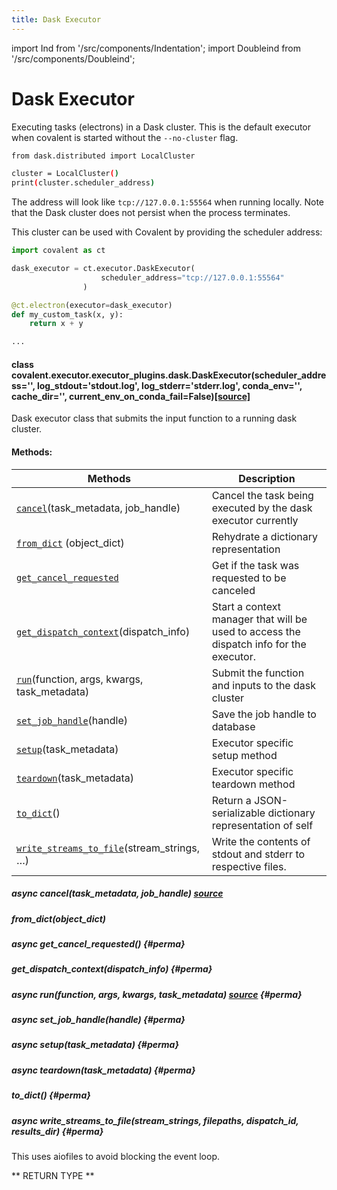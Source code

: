 ```yaml
---
title: Dask Executor
---
```


import Ind from '/src/components/Indentation';
import Doubleind from '/src/components/Doubleind';

# Dask Executor

Executing tasks (electrons) in a Dask cluster. This is the default executor when covalent is started without the `--no-cluster` flag.

```bash
from dask.distributed import LocalCluster

cluster = LocalCluster()
print(cluster.scheduler_address)
```

The address will look like `tcp://127.0.0.1:55564` when running locally. Note that the Dask cluster does not persist when the process terminates.

This cluster can be used with Covalent by providing the scheduler address:

```py
import covalent as ct

dask_executor = ct.executor.DaskExecutor(
                    scheduler_address="tcp://127.0.0.1:55564"
                )

@ct.electron(executor=dask_executor)
def my_custom_task(x, y):
    return x + y

...
```

#### class covalent.executor.executor_plugins.dask.DaskExecutor(scheduler_address='', log_stdout='stdout.log', log_stderr='stderr.log', conda_env='', cache_dir='', current_env_on_conda_fail=False)[[source]](./source-code-dask)

<!-- this code part needed to be aligned properly I added a link to it but I couldnt figure out how to hide the page from sidebar.  -->

Dask executor class that submits the input function to a running dask cluster.

#### Methods:

| Methods                                                                                                                                | Description                                                                             |
| -------------------------------------------------------------------------------------------------------------------------------------- | --------------------------------------------------------------------------------------- |
| [`cancel`](./dask#async-canceltask_metadata-job_handle-source)(task_metadata, job_handle)                                              | Cancel the task being executed by the dask executor currently                           |
| [`from_dict`](./dask#from_dictobject_dict) (object_dict)                                                                               | Rehydrate a dictionary representation                                                   |
| [`get_cancel_requested`](./dask#async-get_cancel_requested-perma)                                                                      | Get if the task was requested to be canceled                                            |
| [`get_dispatch_context`](./dask#get_dispatch_contextdispatch_info-perma)(dispatch_info)                                                | Start a context manager that will be used to access the dispatch info for the executor. |
| [`run`](./dask#async-runfunction-args-kwargs-task_metadata-source-perma)(function, args, kwargs, task_metadata)                        | Submit the function and inputs to the dask cluster                                      |
| [`set_job_handle`](./dask#async-set_job_handlehandle-perma)(handle)                                                                    | Save the job handle to database                                                         |
| [`setup`](./dask#async-setuptask_metadata-perma)(task_metadata)                                                                        | Executor specific setup method                                                          |
| [`teardown`](./dask#async-teardowntask_metadata-perma)(task_metadata)                                                                  | Executor specific teardown method                                                       |
| [`to_dict`](./dask#to_dict-perma)()                                                                                                    | Return a JSON-serializable dictionary representation of self                            |
| [`write_streams_to_file`](./dask#async-write_streams_to_filestream_strings-filepaths-dispatch_id-results_dir-perma)(stream_strings, …) | Write the contents of stdout and stderr to respective files.                            |

<!-- Added the heading to the table  -->

##### async cancel(task_metadata, job_handle) [source](./source-code-dask)

<Ind md='Cancel the task being executed by the dask executor currently'/>

<Ind md='**Arg(s)**'/>
<Doubleind md='task_metadata: Metadata associated with the task job_handle: Key assigned to the job by Dask'/>

<Ind md='**Return(s)**'/>
<Doubleind md='True by default'/>

<Ind md='**RETURN TYPE**'/>
<Doubleind md='`Literal`[True]'/>

##### from_dict(object_dict)

<Ind md='Rehydrate a dictionary representation'/>

<Ind md='**PARAMETERS**'/>
<Doubleind md='object_dict (dict) – a dictionary representation returned by to_dict'/>

<Ind md='**RETURN TYPE**'/>
<Doubleind md='BaseExecutor'/>

<Ind md='**Returns**'/>
<Doubleind md='self'/>

<Ind md='**Instance attributes will be overwritten.**'/>

##### async get_cancel_requested() {#perma}

<Ind md='**Get if the task was requested to be canceled**'/>

<Ind md='**Arg(s)**'/>
<Doubleind md='None'/>

<Ind md='**Return(s)**'/>
<Doubleind md='Whether the task has been requested to be canceled'/>

<Ind md='**RETURN TYPE**'/>
<Doubleind md='`Any`'/>

##### get_dispatch_context(dispatch_info) {#perma}

<Ind md='Start a context manager that will be used to access the dispatch info for the executor.'/>

<Ind md='**PARAMETERS**'/>
<Doubleind md='**dispatch_info** (`DispatchInfo`) – The dispatch info to be used inside current context.'/>

<Ind md='**RETURN TYPE**'/>
<Doubleind md='`AbstractContextManager`[`DispatchInfo`]'/>

<Ind md='**Returns**'/>
<Doubleind md='A context manager object that handles the dispatch info.'/>

##### async run(function, args, kwargs, task_metadata) [source](./source-code-dask) {#perma}

<Ind md='Submit the function and inputs to the dask cluster'/>

##### async set_job_handle(handle) {#perma}

<Ind md='Save the job handle to database'/>

<Ind md='**Arg(s)**'/>
<Doubleind md='handle: JSONable type identifying the job being executed by the backend'/>

<Ind md='**Return(s)**'/>
<Doubleind md='Response from the listener that handles inserting the job handle to database'/>

<Ind md='**RETURN TYPE**'/>
<Doubleind md='`Any`'/>

##### async setup(task_metadata) {#perma}

<Ind md='Executor specific setup method'/>

##### async teardown(task_metadata) {#perma}

<Ind md='Executor specific teardown method'/>

##### to_dict() {#perma}

<Ind md='Return a JSON-serializable dictionary representation of self'/>
<Ind md='**RETURN TYPE**'/>
<Doubleind md='`dict`'/>

##### async write_streams_to_file(stream_strings, filepaths, dispatch_id, results_dir) {#perma}

<Ind md='Write the contents of stdout and stderr to respective files.'/>

<Ind md='**PARAMETERS**'/>

<Ind md='* **stream_strings** (`Iterable`[`str`]) – The stream_strings to be written to files.'/>
<Ind md='* **filepaths** (`Iterable`[`str`]) – The filepaths to be used for writing the streams.'/>
<Ind md='* **dispatch_id** (`str`) – The ID of the dispatch which initiated the request.'/>
<Ind md='* **results_dir** (`str`) – The location of the results directory.'/>

This uses aiofiles to avoid blocking the event loop.

** RETURN TYPE **

<Ind md='`None`'/>

<!-- All this has to be aligned properly like in the portal -->
